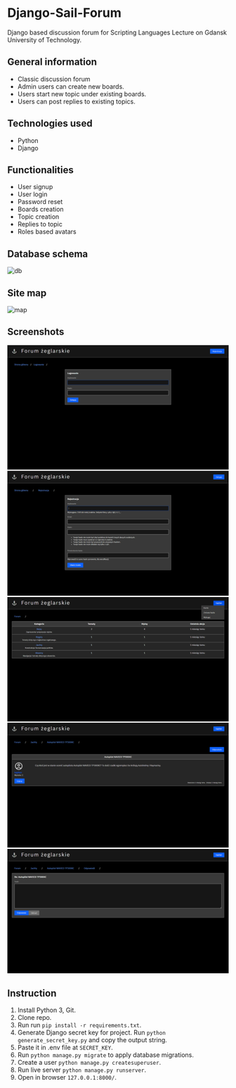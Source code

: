 # Django-Sail-Forum
Django based discussion forum for Scripting Languages Lecture on Gdansk University of Technology.

## General information
* Classic discussion forum
* Admin users can create new boards.
* Users start new topic under existing boards.
* Users can post replies to existing topics.

## Technologies used
* Python
* Django

## Functionalities
* User signup
* User login
* Password reset
* Boards creation
* Topic creation
* Replies to topic
* Roles based avatars

## Database schema
![db](/ss/Database.png)

## Site map
![map](/ss/Map.png)

## Screenshots
![login](/ss/login.png)
![register](/ss/register.png)
![main](/ss/main.png)
![post](/ss/post.png)
![reply](/ss/reply.png)

## Instruction
1. Install Python 3, Git.
2. Clone repo.
3. Run run `pip install -r requirements.txt`.
4. Generate Django secret key for project. Run `python generate_secret_key.py` and copy the output string.
5. Paste it in .env file at `SECRET_KEY`.
6. Run `python manage.py migrate` to apply database migrations.
7. Create a user `python manage.py createsuperuser`.
8. Run live server `python manage.py runserver`.
9. Open in browser `127.0.0.1:8000/`.
